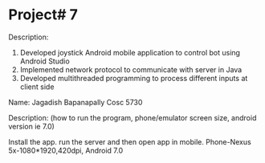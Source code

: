 # Project# 7
Description: 
1) Developed joystick Android mobile application to control bot using Android Studio
2) Implemented network protocol to communicate with server in Java
3) Developed multithreaded programming to process different inputs at client side

Name:  Jagadish Bapanapally
Cosc 5730

Description:  (how to run the program, phone/emulator screen size, android version ie 7.0)

Install the app. run the server and then open app in mobile.
Phone-Nexus 5x-1080*1920,420dpi, Android 7.0



